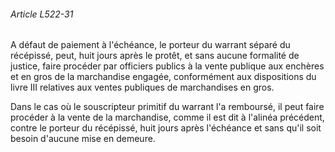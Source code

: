 ###### Article L522-31

A défaut de paiement à l'échéance, le porteur du warrant séparé du récépissé, peut, huit jours après le protêt, et sans aucune formalité de justice, faire procéder par officiers publics à la vente publique aux enchères et en gros de la marchandise engagée, conformément aux dispositions du livre III relatives aux ventes publiques de marchandises en gros.

Dans le cas où le souscripteur primitif du warrant l'a remboursé, il peut faire procéder à la vente de la marchandise, comme il est dit à l'alinéa précédent, contre le porteur du récépissé, huit jours après l'échéance et sans qu'il soit besoin d'aucune mise en demeure.

